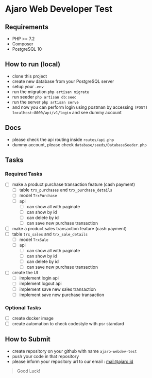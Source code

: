 # Ajaro Web Developer Test

## Requirements

* PHP >= 7.2
* Composer
* PostgreSQL 10

## How to run (local)

* clone this project
* create new database from your PostgreSQL server
* setup your `.env`
* run the migration `php artisan migrate`
* run seeder `php artisan db:seed`
* run the server `php artisan serve`
* and now you can perform login using postman by accessing `[POST] localhost:8000/api/v1/login` and see dummy account

## Docs

* please check the api routing inside `routes/api.php`
* dummy account, please check `database/seeds/DatabaseSeeder.php`

## Tasks

### Required Tasks

- [ ] make a product purchase transaction feature (cash payment)
    - [ ] table `trx_purchases` and `trx_purchase_details`
    - [ ] model `TrxPurchase`
    - [ ] api
        - [ ] can show all with paginate
        - [ ] can show by id
        - [ ] can delete by id
        - [ ] can save new purchase transaction
- [ ] make a product sales transaction feature (cash payment)
- [ ] table `trx_sales` and `trx_sale_details`
    - [ ] model `TrxSale`
    - [ ] api
        - [ ] can show all with paginate
        - [ ] can show by id
        - [ ] can delete by id
        - [ ] can save new purchase transaction
- [ ] create the UI
    - [ ] implement login api
    - [ ] implement logout api
    - [ ] implement save new sales transaction
    - [ ] implement save new purchase transaction

### Optional Tasks

- [ ] create docker image
- [ ] create automation to check codestyle with psr standard

## How to Submit

* create repository on your github with name `ajaro-webdev-test`
* push your code in that repository
* please inform your repository url to our email : [mail@ajaro.id](mailto:mail@ajaro.id)

> Good Luck!
